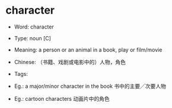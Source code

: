 # character

- Word: character

- Type: noun [C]
- Meaning: a person or an animal in a book, play or film/movie
- Chinese: （书籍、戏剧或电影中的）人物，角色
- Tags: 
- Eg.: a major/minor character in the book 书中的主要╱次要人物
- Eg.: cartoon characters 动画片中的角色

